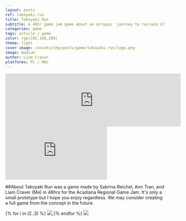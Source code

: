 ```yaml
---
layout: posts
ref: takoyaki-run
title: Takoyaki Run
subtitle: A 48hr game jam game about an octopus' journey to reclaim it's stolen arms.
categories: game
tags: article / game
color: rgb(192,168,209)
theme: light
cover-image: /assets/img/posts/game/takoyaki-run/logo.png
image: medium
author: Liam Craver
platforms: PC / MAC
---
```


<div class="preorder">
  <div class="itch">
  <iframe frameborder="0" src="https://itch.io/embed/93494?linkback=true&amp;bg_color=ffffff&amp;fg_color=222222&amp;link_color=fa5c5c&amp;border_color=bebebe" width="552" height="167"></iframe>
  </div>

  <div class="itch small">
  <iframe frameborder="0" src="https://itch.io/embed/93494?linkback=true&amp;bg_color=ffffff&amp;fg_color=222222&amp;link_color=fa5c5c&amp;border_color=bebebe" width="320" height="167"></iframe>
  </div>
</div>

##About
Takoyaki Run was a game made by Sabrina Reichel, Ann Tran, and Liam Craver (Me) in 48hrs for the Acadiana Regional Game Jam. It's only a small prototype but I hope you enjoy regardless. We may consider creating a full game from the concept in the future.


<div class="image-wrapper">
{% for i in (2..3) %}
  <a href="/assets/img/posts/game/{{page.ref}}/octo_{{ i }}.png">
    <img class="float large border" src="/assets/img/posts/game/{{page.ref}}/octo_{{ i }}.png"/>
  </a>
{% endfor %}
<a href="/assets/img/posts/game/{{page.ref}}/octo_4.gif">
    <img class="float full border" src="/assets/img/posts/game/{{page.ref}}/octo_4.gif"/>
  </a>
</div>